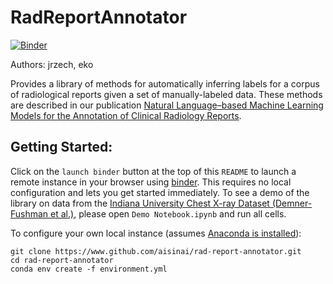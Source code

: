 # RadReportAnnotator
[![Binder](https://mybinder.org/badge.svg)](https://mybinder.org/v2/gh/aisinai/rad-report-annotator/master)

Authors: jrzech, eko

Provides a library of methods for automatically inferring labels for a corpus of radiological reports given a set of manually-labeled data. These methods are described in our publication [Natural Language–based Machine Learning Models for the Annotation of Clinical Radiology Reports](https://doi.org/10.1148/radiol.2018171093).

## Getting Started:

Click on the `launch binder` button at the top of this `README` to launch a remote instance in your browser using [binder](https://mybinder.org/). This requires no local configuration and lets you get started immediately. To see a demo of the library on data from the [Indiana University Chest X-ray Dataset (Demner-Fushman et al.)](https://www.ncbi.nlm.nih.gov/pubmed/26133894), please open `Demo Notebook.ipynb` and run all cells.

To configure your own local instance (assumes [Anaconda is installed](https://www.anaconda.com/download/)):

```
git clone https://www.github.com/aisinai/rad-report-annotator.git
cd rad-report-annotator
conda env create -f environment.yml
```
